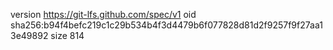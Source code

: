 version https://git-lfs.github.com/spec/v1
oid sha256:b94f4befc219c1c29b534b4f3d4479b6f077828d81d2f9257f9f27aa13e49892
size 814
